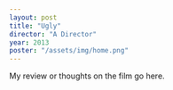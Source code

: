```yaml
---
layout: post
title: "Ugly"
director: "A Director"
year: 2013
poster: "/assets/img/home.png"
---
```


My review or thoughts on the film go here.
